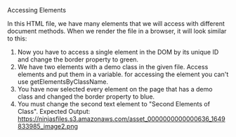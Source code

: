 Accessing Elements

In this HTML file, we have many elements that we will access with different document methods. When we render the file in a browser, it will look similar to this:


1. Now you have to access a single element in the DOM by its unique ID and change the border property to green.
2. We have two elements with a demo class in the given file. Access elements and put them in a variable. for accessing the element you can't use getElementsByClassName.
3. You have now selected every element on the page that has a demo class and changed the border property to blue.
4. You must change the second text element to "Second Elements of Class".
Expected Output: https://ninjasfiles.s3.amazonaws.com/asset_0000000000000636_1649833985_image2.png 


